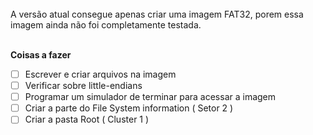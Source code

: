 <br>
A versão atual consegue apenas criar uma imagem FAT32, porem essa imagem ainda não foi completamente testada.
<br>
<br>

<b> Coisas a fazer </b> <br>

- [ ] Escrever e criar arquivos na imagem <br>
- [ ] Verificar sobre little-endians <br>
- [ ] Programar um simulador de terminar para acessar a imagem <br>
- [ ] Criar a parte do File System information ( Setor 2 ) <br>
- [ ] Criar a pasta Root ( Cluster 1 ) <br>
